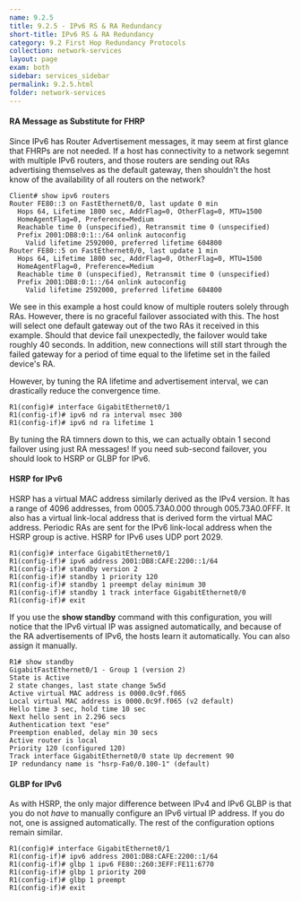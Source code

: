 ```yaml
---
name: 9.2.5
title: 9.2.5 - IPv6 RS & RA Redundancy
short-title: IPv6 RS & RA Redundancy
category: 9.2 First Hop Redundancy Protocols
collection: network-services
layout: page
exam: both
sidebar: services_sidebar
permalink: 9.2.5.html
folder: network-services
---
```

#### RA Message as Substitute for FHRP

Since IPv6 has Router Advertisement messages, it may seem at first glance that FHRPs are not needed. If a host has connectivity to a network segemnt with multiple IPv6 routers, and those routers are sending out RAs advertising themselves as the default gateway, then shouldn't the host know of the availability of all routers on the network?
```
Client# show ipv6 routers
Router FE80::3 on FastEthernet0/0, last update 0 min
  Hops 64, Lifetime 1800 sec, AddrFlag=0, OtherFlag=0, MTU=1500
  HomeAgentFlag=0, Preference=Medium
  Reachable time 0 (unspecified), Retransmit time 0 (unspecified)
  Prefix 2001:DB8:0:1::/64 onlink autoconfig
    Valid lifetime 2592000, preferred lifetime 604800
Router FE80::5 on FastEthernet0/0, last update 1 min
  Hops 64, Lifetime 1800 sec, AddrFlag=0, OtherFlag=0, MTU=1500
  HomeAgentFlag=0, Preference=Medium
  Reachable time 0 (unspecified), Retransmit time 0 (unspecified)
  Prefix 2001:DB8:0:1::/64 onlink autoconfig
    Valid lifetime 2592000, preferred lifetime 604800
```
We see in this example a host could know of multiple routers solely through RAs. However, there is no graceful failover associated with this. The host will select one default gateway out of the two RAs it received in this example. Should that device fail unexpectedly, the failover would take roughly 40 seconds. In addition, new connections will still start through the failed gateway for a period of time equal to the lifetime set in the failed device's RA.

However, by tuning the RA lifetime and advertisement interval, we can drastically reduce the convergence time.
```
R1(config)# interface GigabitEthernet0/1
R1(config-if)# ipv6 nd ra interval msec 300
R1(config-if)# ipv6 nd ra lifetime 1
```
By tuning the RA timners down to this, we can actually obtain 1 second failover using just RA messages! If you need sub-second failover, you should look to HSRP or GLBP for IPv6.
#### HSRP for IPv6
HSRP has a virtual MAC address similarly derived as the IPv4 version. It has a range of 4096 addresses, from 0005.73A0.000 through 005.73A0.0FFF. It also has a virtual link-local address that is derived form the virtual MAC address. Periodic RAs are sent for the IPv6 link-local address when the HSRP group is active. HSRP for IPv6 uses UDP port 2029.
```
R1(config)# interface GigabitEthernet0/1
R1(config-if)# ipv6 address 2001:DB8:CAFE:2200::1/64
R1(config-if)# standby version 2
R1(config-if)# standby 1 priority 120
R1(config-if)# standby 1 preempt delay minimum 30
R1(config-if)# standby 1 track interface GigabitEthernet0/0
R1(config-if)# exit
```
If you use the **show standby** command with this configuration, you will notice that the IPv6 virtual IP was assigned automatically, and because of the RA advertisements of IPv6, the hosts learn it automatically. You can also assign it manually.
```
R1# show standby
GigabitFastEthernet0/1 - Group 1 (version 2)
State is Active
2 state changes, last state change 5w5d
Active virtual MAC address is 0000.0c9f.f065
Local virtual MAC address is 0000.0c9f.f065 (v2 default)
Hello time 3 sec, hold time 10 sec
Next hello sent in 2.296 secs
Authentication text "ese"
Preemption enabled, delay min 30 secs
Active router is local
Priority 120 (configured 120)
Track interface GigabitEthernet0/0 state Up decrement 90
IP redundancy name is "hsrp-Fa0/0.100-1" (default)
```
#### GLBP for IPv6
As with HSRP, the only major difference between IPv4 and IPv6 GLBP is that you do not *have* to manually configure an IPv6 virtual IP address. If you do not, one is assigned automatically. The rest of the configuration options remain similar.
```
R1(config)# interface GigabitEthernet0/1
R1(config-if)# ipv6 address 2001:DB8:CAFE:2200::1/64
R1(config-if)# glbp 1 ipv6 FE80::260:3EFF:FE11:6770
R1(config-if)# glbp 1 priority 200
R1(config-if)# glbp 1 preempt
R1(config-if)# exit
```